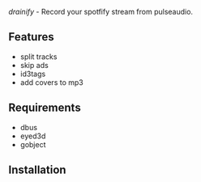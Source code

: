 *drainify* - Record your spotfify stream from pulseaudio.

## Features
 * split tracks
 * skip ads
 * id3tags
 * add covers to mp3

## Requirements
 * dbus
 * eyed3d
 * gobject

## Installation
